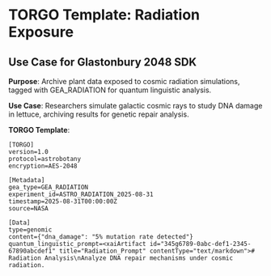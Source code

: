 # TORGO Template: Radiation Exposure
## Use Case for Glastonbury 2048 SDK

**Purpose**: Archive plant data exposed to cosmic radiation simulations, tagged with GEA_RADIATION for quantum linguistic analysis.

**Use Case**: Researchers simulate galactic cosmic rays to study DNA damage in lettuce, archiving results for genetic repair analysis.

**TORGO Template**:
```
[TORGO]
version=1.0
protocol=astrobotany
encryption=AES-2048

[Metadata]
gea_type=GEA_RADIATION
experiment_id=ASTRO_RADIATION_2025-08-31
timestamp=2025-08-31T00:00:00Z
source=NASA

[Data]
type=genomic
content={"dna_damage": "5% mutation rate detected"}
quantum_linguistic_prompt=<xaiArtifact id="345g6789-0abc-def1-2345-67890abcdef1" title="Radiation_Prompt" contentType="text/markdown"># Radiation Analysis\nAnalyze DNA repair mechanisms under cosmic radiation.